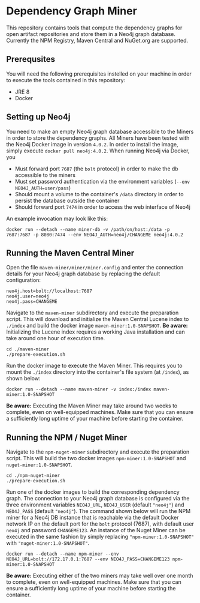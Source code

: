 # Dependency Graph Miner
This repository contains tools that compute the dependency graphs for open artifact repositories and store them in a Neo4j graph database. Currently the NPM Registry, Maven Central and NuGet.org are supported.

## Prerequsites
You will need the following prerequisites instelled on your machine in order to execute the tools contained in this repository:
* JRE 8
* Docker

## Setting up Neo4j
You need to make an empty Neo4j graph database accessible to the Miners in order to store the dependency graphs. All Miners have been tested with the Neo4j Docker image in version `4.0.2`. In order to install the image, simply execute `docker pull neo4j:4.0.2`. When running Neo4j via Docker, you 
* Must forward port `7687` (the `bolt` protocol) in order to make the db accessible to the miners
* Must set password authentication via the environment variables (`--env NEO4J_AUTH=user/pass`)
* Should mount a volume to the container's `/data` directory in order to persist the database outside the container
* Should forward port `7474` in order to access the web interface of Neo4j

An example invocation may look like this:

```
docker run --detach --name miner-db -v /path/on/host:/data -p 7687:7687 -p 8080:7474 --env NEO4J_AUTH=neo4j/CHANGEME neo4j:4.0.2
```

## Running the Maven Central Miner
Open the file `maven-miner/miner/miner.config` and enter the connection details for your Neo4j graph database by replacing the default configuration:

```
neo4j.host=bolt://localhost:7687
neo4j.user=neo4j
neo4j.pass=CHANGEME
```

Navigate to the `maven-miner` subdirectory and execute the preparation script. This will download and initialize the Maven Central Lucene index to `./index` and build the docker image `maven-miner:1.0-SNAPSHOT`. **Be aware:** Initializing the Lucene index requires a working Java installation and can take around one hour of execution time.

```
cd ./maven-miner
./prepare-execution.sh
```

Run the docker image to execute the Maven Miner. This requires you to mount the `./index` directory into the container's file system (at `/index`), as shown below:

```
docker run --detach --name maven-miner -v index:/index maven-miner:1.0-SNAPSHOT
```

**Be aware:** Executing the Maven Miner may take around two weeks to complete, even on well-equipped machines. Make sure that you can ensure a sufficiently long uptime of your machine before starting the container.


## Running the NPM / Nuget Miner
Navigate to the `npm-nuget-miner` subdirectory and execute the preparation script. This will build the two docker images `npm-miner:1.0-SNAPSHOT` and `nuget-miner:1.0-SNAPSHOT`.

```
cd ./npm-nuget-miner
./prepare-execution.sh
```

Run one of the docker images to build the corresponding dependency graph. The connection to your Neo4j graph database is configured via the three environment variables `NEO4J_URL`, `NEO4J_USER` (default `"neo4j"`) and `NEO4J_PASS` (default `"neo4j"`). The command shown below will run the NPM miner for a Neo4j DB instance that is reachable via the default Docker network IP on the default port for the `bolt` protocol (7687), with default user `neo4j` and password `CHANGEME123`. An instance of the Nuget Miner can be executed in the same fashion by simply replacing `"npm-miner:1.0-SNAPSHOT"` with `"nuget-miner:1.0-SNAPSHOT"`.

```
docker run --detach --name npm-miner --env NEO4J_URL=bolt://172.17.0.1:7687 --env NEO4J_PASS=CHANGEME123 npm-miner:1.0-SNAPSHOT
```

**Be aware:** Executing either of the two miners may take well over one month to complete, even on well-equipped machines. Make sure that you can ensure a sufficiently long uptime of your machine before starting the container.

